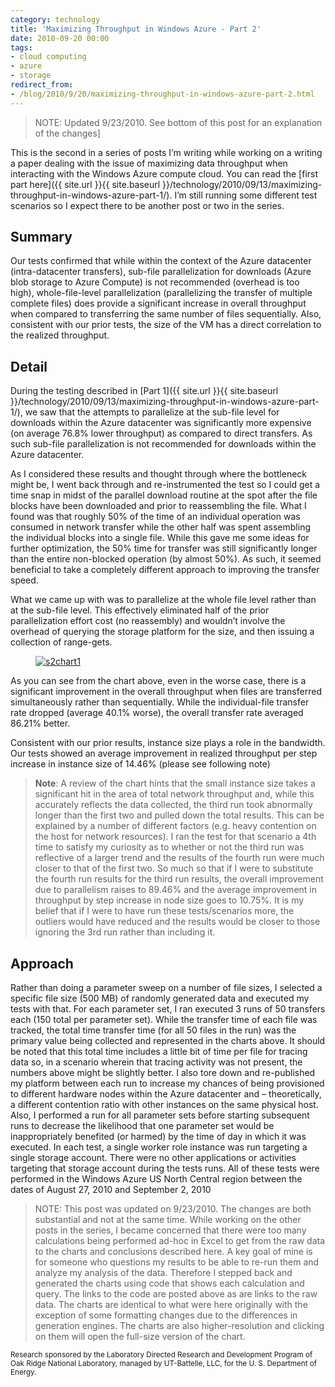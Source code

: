 ```yaml
---
category: technology
title: 'Maximizing Throughput in Windows Azure - Part 2'
date: 2010-09-20 00:00
tags:
- cloud computing
- azure
- storage
redirect_from:
- /blog/2010/9/20/maximizing-throughput-in-windows-azure-part-2.html
---
```


>NOTE: Updated 9/23/2010. See bottom of this post for an explanation of the changes]

This is the second in a series of posts I’m writing while working on a writing a paper dealing with the issue of maximizing data throughput when interacting with the Windows Azure compute cloud. You can read the
[first part here]({{ site.url }}{{ site.baseurl }}/technology/2010/09/13/maximizing-throughput-in-windows-azure-part-1/). I’m still running some different test scenarios so I expect there to be another post or two in the series.

## Summary

Our tests confirmed that while within the context of the Azure datacenter (intra-datacenter transfers), sub-file parallelization for downloads (Azure blob storage to Azure Compute) is not recommended (overhead is too high), whole-file-level parallelization (parallelizing the transfer of multiple complete files) does provide a significant increase in overall throughput when compared to transferring the same number of files sequentially. Also, consistent with our prior tests, the size of the VM has a direct correlation to the realized throughput.

## Detail

During the testing described in [Part 1]({{ site.url }}{{ site.baseurl }}/technology/2010/09/13/maximizing-throughput-in-windows-azure-part-1/), we saw that the attempts to parallelize at the sub-file level for downloads within the Azure datacenter was significantly more expensive (on average 76.8% lower throughput) as compared to direct transfers. As such sub-file parallelization is not recommended for downloads within the Azure datacenter.

As I considered these results and thought through where the bottleneck might be, I went back through and re-instrumented the test so I could get a time snap in midst of the parallel download routine at the spot after the file blocks have been downloaded and prior to reassembling the file. What I found was that roughly 50% of the time of an individual operation was consumed in network transfer while the other half was spent assembling the individual blocks into a single file. While this gave me some ideas for further optimization, the 50% time for transfer was still significantly longer than the entire non-blocked operation (by almost 50%). As such, it seemed beneficial to take a completely different approach to improving the transfer speed.

What we came up with was to parallelize at the whole file level rather than at the sub-file level. This effectively eliminated half of the prior parallelization effort cost (no reassembly) and wouldn’t involve the overhead of querying the storage platform for the size, and then issuing a collection of range-gets.

<figure class="align-center">
  <a href="{{ site.url }}{{ site.baseurl }}/images/s2chart1.png"><img src="{{ site.url }}{{ site.baseurl }}/images/s2chart1.png" alt="s2chart1"></a>
</figure>

As you can see from the chart above, even in the worse case, there is a significant improvement in the overall throughput when files are transferred simultaneously rather than sequentially. While the individual-file transfer rate dropped (average 40.1% worse), the overall transfer rate averaged 86.21% better.

Consistent with our prior results, instance size plays a role in the bandwidth. Our tests showed an average improvement in realized throughput per step increase in instance size of 14.46% (please see following note)

>__Note__: A review of the chart hints that the small instance size takes a significant hit in the area of total network throughput and, while this accurately reflects the data collected, the third run took abnormally longer than the first two and pulled down the total results. This can be explained by a number of different factors (e.g. heavy contention on the host for network resources). I ran the test for that scenario a 4th time to satisfy my curiosity as to whether or not the third run was reflective of a larger trend and the results of the fourth run were much closer to that of the first two. So much so that if I were to substitute the fourth run results for the third run results, the overall improvement due to parallelism raises to 89.46% and  the average improvement in throughput by step increase in node size goes to 10.75%. It is my belief that if I were to have run these tests/scenarios more, the outliers would have reduced and the results would be closer to those ignoring the 3rd run rather than including it.

## Approach

Rather than doing a parameter sweep on a number of file sizes, I selected a specific file size (500 MB) of randomly generated data and executed my tests with that. For each parameter set, I ran executed 3 runs of 50 transfers each (150 total per parameter set). While the transfer time of each file was tracked, the total time transfer time (for all 50 files in the run) was the primary value being collected and represented in the charts above. It should be noted that this total time includes a little bit of time per file for tracing data so, in a scenario wherein that tracing activity was not present, the numbers above might be slightly better. I also tore down and re-published my platform between each run to increase my chances of being provisioned to different hardware nodes within the Azure datacenter and – theoretically, a different contention ratio with other instances on the same physical host. Also, I performed a run for all parameter sets before starting subsequent runs to decrease the likelihood that one parameter set would be inappropriately benefited (or harmed) by the time of day in which it was executed. In each test, a single worker role instance was run targeting a single storage account. There were no other applications or activities targeting that storage account during the tests runs. All of these tests were performed in the Windows Azure US North Central region between the dates of August 27, 2010 and September 2, 2010

> NOTE: This post was updated on 9/23/2010. The changes are both substantial and not at the same time. While working on the other posts in the series, I became concerned that there were too many calculations being performed ad-hoc in Excel to get from the raw data to the charts and conclusions described here. A key goal of mine is for someone who questions my results to be able to re-run them and analyze my analysis of the data. Therefore I stepped back and generated the charts using code that shows each calculation and query. The links to the code are posted above as are links to the raw data. The charts are identical to what were here originally with the exception of some formatting changes due to the differences in generation engines. The charts are also higher-resolution and clicking on them will open the full-size version of the chart.

<small>Research sponsored by the Laboratory Directed Research and Development Program of Oak Ridge National Laboratory, managed by UT-Battelle, LLC, for the U. S. Department of Energy.</small>
